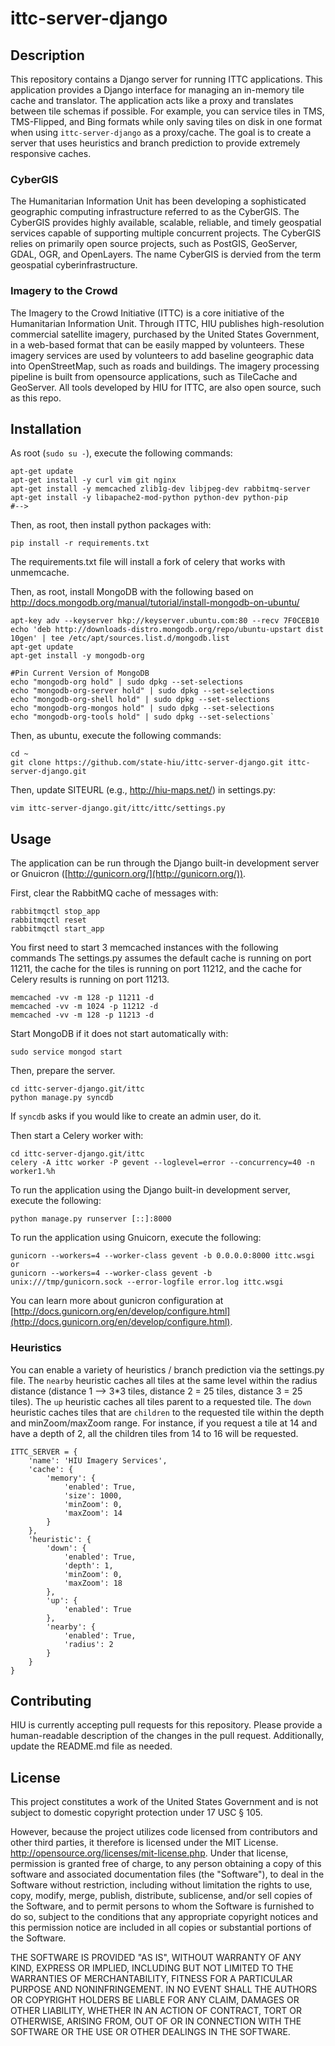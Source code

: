 ittc-server-django
==================

## Description

This repository contains a Django server for running ITTC applications.  This application provides a Django interface for managing an in-memory tile cache and translator.  The application acts like a proxy and translates between tile schemas if possible.  For example, you can service tiles in TMS, TMS-Flipped, and Bing formats while only saving tiles on disk in one format when using `ittc-server-django` as a proxy/cache.  The goal is to create a server that uses heuristics and branch prediction to provide extremely responsive caches.

### CyberGIS
The Humanitarian Information Unit has been developing a sophisticated geographic computing infrastructure referred to as the CyberGIS. The CyberGIS provides highly available, scalable, reliable, and timely geospatial services capable of supporting multiple concurrent projects.  The CyberGIS relies on primarily open source projects, such as PostGIS, GeoServer, GDAL, OGR, and OpenLayers.  The name CyberGIS is dervied from the term geospatial cyberinfrastructure.

### Imagery to the Crowd
The Imagery to the Crowd Initiative (ITTC) is a core initiative of the Humanitarian Information Unit.  Through ITTC, HIU publishes high-resolution commercial satellite imagery, purchased by the United States Government, in a web-based format that can be easily mapped by volunteers.  These imagery services are used by volunteers to add baseline geographic data into OpenStreetMap, such as roads and buildings.  The imagery processing pipeline is built from opensource applications, such as TileCache and GeoServer.  All tools developed by HIU for ITTC, are also open source, such as this repo.

## Installation

As root (`sudo su -`), execute the following commands:

```
apt-get update
apt-get install -y curl vim git nginx
apt-get install -y memcached zlib1g-dev libjpeg-dev rabbitmq-server
apt-get install -y libapache2-mod-python python-dev python-pip
#-->
```

Then, as root, then install python packages with:
```
pip install -r requirements.txt
```

The requirements.txt file will install a fork of celery that works with unmemcache.

Then, as root, install MongoDB with the following based on http://docs.mongodb.org/manual/tutorial/install-mongodb-on-ubuntu/

```
apt-key adv --keyserver hkp://keyserver.ubuntu.com:80 --recv 7F0CEB10
echo 'deb http://downloads-distro.mongodb.org/repo/ubuntu-upstart dist 10gen' | tee /etc/apt/sources.list.d/mongodb.list
apt-get update
apt-get install -y mongodb-org

#Pin Current Version of MongoDB
echo "mongodb-org hold" | sudo dpkg --set-selections
echo "mongodb-org-server hold" | sudo dpkg --set-selections
echo "mongodb-org-shell hold" | sudo dpkg --set-selections
echo "mongodb-org-mongos hold" | sudo dpkg --set-selections
echo "mongodb-org-tools hold" | sudo dpkg --set-selections`
```
Then, as ubuntu, execute the following commands:

```
cd ~
git clone https://github.com/state-hiu/ittc-server-django.git ittc-server-django.git

```
Then, update SITEURL (e.g., http://hiu-maps.net/) in settings.py:

```
vim ittc-server-django.git/ittc/ittc/settings.py
```

## Usage

The application can be run through the Django built-in development server or Gnuicron ([http://gunicorn.org/](http://gunicorn.org/)).

First, clear the RabbitMQ cache of messages with:

```
rabbitmqctl stop_app
rabbitmqctl reset
rabbitmqctl start_app
```


You first need to start 3 memcached instances with the following commands  The settings.py assumes the default cache is running on port 11211, the cache for the tiles is running on port 11212, and the cache for Celery results is running on port 11213.

```
memcached -vv -m 128 -p 11211 -d
memcached -vv -m 1024 -p 11212 -d
memcached -vv -m 128 -p 11213 -d
```

Start MongoDB if it does not start automatically with:

```
sudo service mongod start
```

Then, prepare the server.

```
cd ittc-server-django.git/ittc
python manage.py syncdb
```

If `syncdb` asks if you would like to create an admin user, do it. 

Then start a Celery worker with:

```
cd ittc-server-django.git/ittc
celery -A ittc worker -P gevent --loglevel=error --concurrency=40 -n worker1.%h
```

To run the application using the Django built-in development server, execute the following:

```
python manage.py runserver [::]:8000
```

To run the application using Gnuicorn, execute the following:

```
gunicorn --workers=4 --worker-class gevent -b 0.0.0.0:8000 ittc.wsgi
or
gunicorn --workers=4 --worker-class gevent -b unix:///tmp/gunicorn.sock --error-logfile error.log ittc.wsgi
```

You can learn more about gunicron configuration at [http://docs.gunicorn.org/en/develop/configure.html](http://docs.gunicorn.org/en/develop/configure.html).

### Heuristics

You can enable a variety of heuristics / branch prediction via the settings.py file.  The `nearby` heuristic caches all tiles at the same level within the radius distance (distance 1 --> 3*3 tiles, distance 2 = 25 tiles, distance 3 = 25 tiles).  The `up` heuristic caches all tiles parent to a requested tile.  The `down` heuristic caches tiles that are `children` to the requested tile within the depth and minZoom/maxZoom range.  For instance, if you request a tile at 14 and have a depth of 2, all the children tiles from 14 to 16 will be requested.

```
ITTC_SERVER = {
    'name': 'HIU Imagery Services',
    'cache': {
        'memory': {
            'enabled': True,
            'size': 1000,
            'minZoom': 0,
            'maxZoom': 14
        }
    },
    'heuristic': {
        'down': {
            'enabled': True,
            'depth': 1,
            'minZoom': 0,
            'maxZoom': 18
        },
        'up': {
            'enabled': True
        },
        'nearby': {
            'enabled': True,
            'radius': 2
        }
    }
}
```

## Contributing

HIU is currently accepting pull requests for this repository. Please provide a human-readable description of the changes in the pull request. Additionally, update the README.md file as needed.

## License
This project constitutes a work of the United States Government and is not subject to domestic copyright protection under 17 USC § 105.

However, because the project utilizes code licensed from contributors and other third parties, it therefore is licensed under the MIT License. http://opensource.org/licenses/mit-license.php. Under that license, permission is granted free of charge, to any person obtaining a copy of this software and associated documentation files (the "Software"), to deal in the Software without restriction, including without limitation the rights to use, copy, modify, merge, publish, distribute, sublicense, and/or sell copies of the Software, and to permit persons to whom the Software is furnished to do so, subject to the conditions that any appropriate copyright notices and this permission notice are included in all copies or substantial portions of the Software.

THE SOFTWARE IS PROVIDED "AS IS", WITHOUT WARRANTY OF ANY KIND, EXPRESS OR IMPLIED, INCLUDING BUT NOT LIMITED TO THE WARRANTIES OF MERCHANTABILITY, FITNESS FOR A PARTICULAR PURPOSE AND NONINFRINGEMENT. IN NO EVENT SHALL THE AUTHORS OR COPYRIGHT HOLDERS BE LIABLE FOR ANY CLAIM, DAMAGES OR OTHER LIABILITY, WHETHER IN AN ACTION OF CONTRACT, TORT OR OTHERWISE, ARISING FROM, OUT OF OR IN CONNECTION WITH THE SOFTWARE OR THE USE OR OTHER DEALINGS IN THE SOFTWARE.
